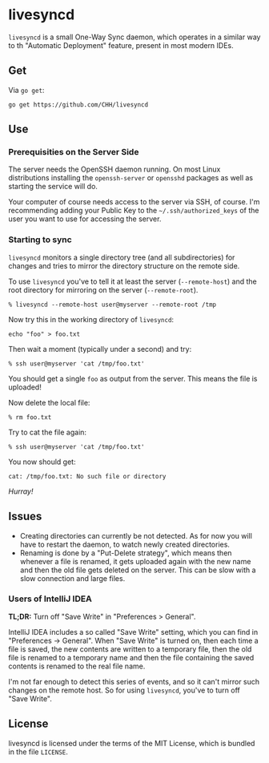 # livesyncd

`livesyncd` is a small One-Way Sync daemon, which operates in a similar
way to th "Automatic Deployment" feature, present in most modern IDEs.

## Get

Via `go get`:

	go get https://github.com/CHH/livesyncd

## Use

### Prerequisities on the Server Side

The server needs the OpenSSH daemon running. On most Linux distributions
installing the `openssh-server` or `opensshd` packages as well as
starting the service will do.

Your computer of course needs access to the server via SSH, of course.
I'm recommending adding your Public Key to the `~/.ssh/authorized_keys`
of the user you want to use for accessing the server.

### Starting to sync

`livesyncd` monitors a single directory tree (and all subdirectories) 
for changes and tries to mirror the directory structure on the remote side.

To use `livesyncd` you've to tell it at least the server (`--remote-host`)
and the root directory for mirroring on the server (`--remote-root`).

	% livesyncd --remote-host user@myserver --remote-root /tmp

Now try this in the working directory of `livesyncd`:

	echo "foo" > foo.txt

Then wait a moment (typically under a second) and try:

	% ssh user@myserver 'cat /tmp/foo.txt'

You should get a single `foo` as output from the server. This means the
file is uploaded!

Now delete the local file:

	% rm foo.txt

Try to cat the file again:

	% ssh user@myserver 'cat /tmp/foo.txt'

You now should get:

	cat: /tmp/foo.txt: No such file or directory

_Hurray!_

## Issues

- Creating directories can currently be not detected. As for now you
  will have to restart the daemon, to watch newly created directories.
- Renaming is done by a "Put-Delete strategy", which means then whenever
  a file is renamed, it gets uploaded again with the new name and then
  the old file gets deleted on the server. This can be slow with a slow
  connection and large files.

### Users of IntelliJ IDEA

**TL;DR:** Turn off "Save Write" in "Preferences > General".

IntelliJ IDEA includes a so called "Save Write" setting, which you can
find in "Preferences -> General". When "Save Write" is turned on, then
each time a file is saved, the new contents are written to a temporary
file, then the old file is renamed to a temporary name and then the file
containing the saved contents is renamed to the real file name.

I'm not far enough to detect this series of events, and so it can't
mirror such changes on the remote host. So for using `livesyncd`, you've
to turn off "Save Write".

## License

livesyncd is licensed under the terms of the MIT License, which is
bundled in the file `LICENSE`.

